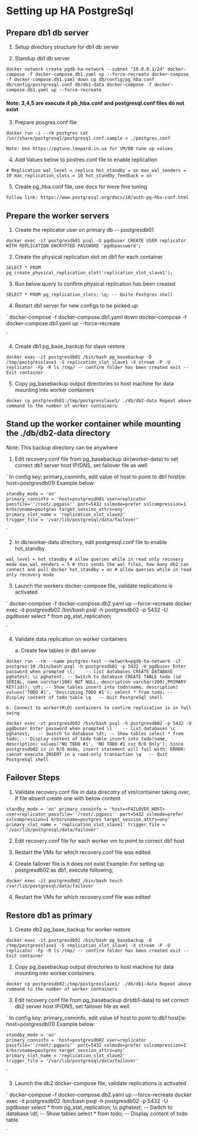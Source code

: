 # Setting up HA PostgreSql

## Prepare db1 db server

1.  Setup directory structure for db1 db server

2. Standup db1 db server

`
    docker network create pgdb-ha-network --subnet "10.0.0.1/24"
    docker-compose -f docker-compose.db1.yaml up --force-recreate
    docker-compose -f docker-compose.db1.yaml down
    cp db/config/pg_hba.conf db/config/postgresql.conf db/db1-data
    docker-compose -f docker-compose.db1.yaml up --force-recreate
`
#### Note: 3,4,5 are execute if pb_hba.conf and postgresql.conf files do not exist

3. Prepare posgres.conf file 

`
    docker run -i --rm postgres cat /usr/share/postgresql/postgresql.conf.sample > ./postgres.conf
`

    Note: Use https://pgtune.leopard.in.ua for VM/DB tune up values

4. Add Values below to postres.conf file to enable replication

`
    # Replication
    wal_level = replica
    hot_standby = on
    max_wal_senders = 10
    max_replication_slots = 10
    hot_standby_feedback = on
`

5. Create pg_hba.conf file, use docs for more fine tuning

`
    Follow link: https://www.postgresql.org/docs/10/auth-pg-hba-conf.html
`



## Prepare the worker servers

1.  Create the replicator user on primary db -- postgresdb01

`
    docker exec -it postgresdb01 psql -U pgdbuser
    CREATE USER replicator WITH REPLICATION ENCRYPTED PASSWORD 'pgdbpassword';
`

2. Create the physical replication slot on db1 for each container

`
    SELECT * FROM pg_create_physical_replication_slot('replication_slot_slave1');
`

3. Run below query to confirm physical replication has been created

`
    SELECT * FROM pg_replication_slots;
    \q; -- Quite Postgres shell
`

4. Restart db1 server for new configs to be picked up

`
    docker-compose -f docker-compose.db1.yaml down
    docker-compose -f docker-compose.db1.yaml up --force-recreate

`

4. Create db1 pg_base_backup for slave restore

`
    docker exec -it postgresdb01 /bin/bash
    pg_basebackup -D /tmp/postgresslave1 -S replication_slot_slave1 -X stream -P -U replicator -Fp -R
    ls /tmp/ -- confirm folder has been created
    exit -- Exit container
`

5. Copy pg_basebackup output directories to host machine for data mounting into worker containers

`
    docker cp postgresdb01:/tmp/postgresslave1/ ./db/db2-data
    Repeat above command to the number of worker containers
`

## Stand up the worker container while mounting the ./db/db2-data directory
Note: This backup directory can be anywhere

1. Edit recovery.conf file from pg_basebackup dir(worker-data) to set correct db1 server host IP/DNS, set failover file as well

`
    In config key: primary_conninfo, edit value of host to point to db1 host(ie: host=postgresdb01)
    Example below:

    standby_mode = 'on'
    primary_conninfo = 'host=postgresdb01 user=replicator passfile=''/root/.pgpass'' port=5432 sslmode=prefer sslcompression=1 krbsrvname=postgres target_session_attrs=any'
    primary_slot_name = 'replication_slot_slave2'
    trigger_file = '/var/lib/postgresql/data/failover'
`

2. In db/worker-data directory, edit postgresql.conf file to enable hot_standby

`
    wal_level = hot_standby # allow queries while in read only recovery mode
	max_wal_senders = 5 # this sends the wal files, how many db2 can connect and pull docker
	hot_standby = on # allow queries while in read only recovery mode
`


3. Launch the workers docker-compose file, validate replications is activated

`
    docker-compose -f docker-compose.db2.yaml up --force-recreate
    docker exec -it postgresdb02 /bin/bash
    psql -h postgresdb02 -p 5432 -U pgdbuser
    select * from pg_stat_replication;

`

4. Validate data replication on worker containers

    a. Create few tables in db1 server

`
    docker run --rm --name postgres-test --network=pgdb-ha-network -it postgres:10 /bin/bash
    psql -h postgresdb01 -p 5432 -U pgdbuser
    Enter password when prompted
    \l;    -- list databases
    CREATE DATABASE pghatest;
    \c pghatest; -- Switch to database
    CREATE TABLE todo (id SERIAL, name varchar(100) NOT NULL, description varchar(200),PRIMARY KEY(id));
    \dt; -- Show tables
    insert into todo(name, description) values('TODO #1', 'Describing TODO #1');
    select * from todo; -- Display content of todo table
    \q   -- Quit PostgreSql shell
`

    b. Connect to worker(R\O) containers to confirm replication is in full swing

`
    docker exec -it postgresdb02 /bin/bash
    psql -h postgresdb02 -p 5432 -U pgdbuser
    Enter password when prompted
    \l    -- list databases
    \c pghatest;   -- Switch to database
    \dt; -- Show tables
    select * from todo; -- Display content of todo table
    insert into todo(name, description) values('NO TODO #1', 'NO TODO #1 coz R/O Only');
    Since postgresdb02 is in R/O mode, insert statement will fail with: ERROR:  cannot execute INSERT in a read-only transaction
    \q   -- Quit PostgreSql shell
`

## Failover Steps

1. Validate recovery.conf file in data direcotry of vm/container taking over, if file absent create one with below content

`
    standby_mode = 'on'
    primary_conninfo = 'host=<FAILOVER_HOST> user=replicator passfile=''/root/.pgpass'' port=5432 sslmode=prefer sslcompression=1 krbsrvname=postgres target_session_attrs=any'
    primary_slot_name = 'replication_slot_slave1'
    trigger_file = '/var/lib/postgresql/data/failover'
`

2. Edit recovery.conf file for each worker vm to point to correct db1 host

3. Restart the VMs for which recovery.conf file was edited

4. Create failover file is it does not exist
Example: For setting up postgresdb02 as db1, execute following;

`
    docker exec -it postgresdb02 /bin/bash
    touch /var/lib/postgresql/data/failover
`

4. Restart the VMs for which recovery.conf file was edited

## Restore db1 as primary

1. Create db2 pg_base_backup for worker restore

`
    docker exec -it postgresdb02 /bin/bash
    pg_basebackup -D /tmp/postgresslave1 -S replication_slot_slave1 -X stream -P -U replicator -Fp -R
    ls /tmp/ -- confirm folder has been created
    exit -- Exit container
`

2. Copy pg_basebackup output directories to host machine for data mounting into worker containers

`
    docker cp postgresdb02:/tmp/postgresslave1/ ./db/db1-data
    Repeat above command to the number of worker containers
`

3. Edit recovery.conf file from pg_basebackup dir(db1-data) to set correct db2 server host IP/DNS, set failover file as well

`
    In config key: primary_conninfo, edit value of host to point to db1 host(ie: host=postgresdb01)
    Example below:

    standby_mode = 'on'
    primary_conninfo = 'host=postgresdb02 user=replicator passfile=''/root/.pgpass'' port=5432 sslmode=prefer sslcompression=1 krbsrvname=postgres target_session_attrs=any'
    primary_slot_name = 'replication_slot_slave2'
    trigger_file = '/var/lib/postgresql/data/failover'
`

3. Launch the db2 docker-compose file, validate replications is activated

`
    docker-compose -f docker-compose.db2.yaml up --force-recreate
    docker exec -it postgresdb02 /bin/bash
    psql -h postgresdb02 -p 5432 -U pgdbuser
    select * from pg_stat_replication;
    \c pghatest;   -- Switch to database
    \dt; -- Show tables
    select * from todo; -- Display content of todo table

`




